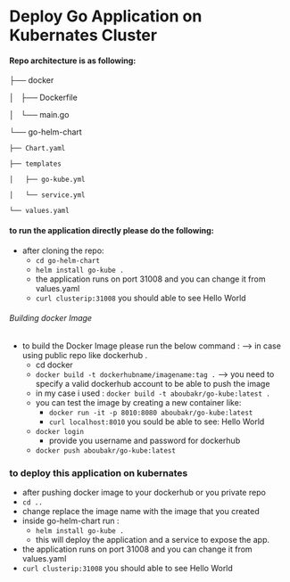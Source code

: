 # Deploy Go Application on Kubernates Cluster 

#### Repo architecture is as following: 

├── docker

│   ├── Dockerfile

│   └── main.go

└── go-helm-chart

    ├── Chart.yaml
    
    ├── templates
    
    │   ├── go-kube.yml
    
    │   └── service.yml
    
    └── values.yaml
    
  #### to run the application directly please do the following: 
   - after cloning the repo:
      - ```cd go-helm-chart```
      - ```helm install go-kube .``` 
      - the application runs on port 31008 and you can change it from values.yaml 
      - ```curl clusterip:31008``` you should able to see Hello World
      
    
###### Building docker Image

  - to build the Docker Image please run the below command : --> in case using public repo like dockerhub .
    - cd docker 
    - ``docker build -t dockerhubname/imagename:tag .``  --> you need to specify a valid dockerhub account to be able to push the image 
    - in my case i used : ``docker build -t aboubakr/go-kube:latest .``
    - you can test the image by creating a new container like:
        - ```docker run -it -p 8010:8080 aboubakr/go-kube:latest``` 
        - ```curl localhost:8010``` you sould be able to see: 
                Hello World
    - ``docker login`` 
      - provide you username and password for dockerhub 
    - ``docker push aboubakr/go-kube:latest``
### to deploy this application on kubernates
  - after pushing docker image to your dockerhub or you private repo 
  - ```cd .. ```
  - change replace the image name with the image that you created 
  - inside go-helm-chart run :
    - ``` helm install go-kube . ``` 
    - this will deploy the application and a service to expose the app.
  - the application runs on port 31008 and you can change it from values.yaml 
  - ```curl clusterip:31008``` you should able to see Hello World
    
    
    
    
    
    
